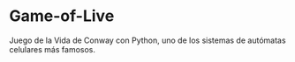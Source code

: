 # Game-of-Live
Juego de la Vida de Conway con Python, uno de los sistemas de autómatas celulares más famosos. 
